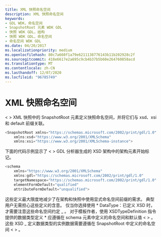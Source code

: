 ```yaml
---
title: XML 快照命名空间
description: XML 快照命名空间
keywords:
- GDL WDK，命名空间
- SnapshotRoot 元素 WDK GDL
- 快照 WDK GDL，结构
- 快照 WDK GDL，命名空间
- 命名空间 WDK GDL
ms.date: 04/20/2017
ms.localizationpriority: medium
ms.openlocfilehash: 80c7a660f1a79e6211138776143b11b202928c2f
ms.sourcegitcommit: 418e6617e2a695c9cb4b37b5b60e264760858acd
ms.translationtype: MT
ms.contentlocale: zh-CN
ms.lasthandoff: 12/07/2020
ms.locfileid: "96785749"
---
```

# <a name="xml-snapshot-namespaces"></a>XML 快照命名空间


&lt; &gt; XML 快照中的 SnapshotRoot 元素定义快照命名空间，并将它们与 xsd、xsi 和 default 前缀关联。

```cpp
<SnapshotRoot xmlns="https://schemas.microsoft.com/2002/print/gdl/1.0"
    xmlns:xsd="https://www.w3.org/2001/XMLSchema"
    xmlns:xsi="https://www.w3.org/2001/XMLSchema-instance">
```

下面的代码示例显示了 &lt; &gt; GDL 分析器生成的 XSD 架构中的架构元素开始标记。

```cpp
<schema
    xmlns="https://www.w3.org/2001/XMLSchema"
    xmlns:gdl="https://schemas.microsoft.com/2002/print/gdl/1.0"
    targetNamespace="https://schemas.microsoft.com/2002/print/gdl/1.0"
    elementFormDefault="qualified"
    attributeFormDefault="unqualified">
```

这些定义最大限度地减少了在架构和快照中使用显式命名空间前缀的需求。 典型用户无需担心这些定义的含意。 仅当你选择使用 \* DataType：已定义 XSD 时，才需要注意这些命名空间约定 \_ 。 对于模板作者，使用 XSDTypeDefinition 指令提供的数据类型定义 \* 应遵循在 schema 元素中定义的命名空间和默认值 &lt; &gt; 。 这些 XSD \_ 定义数据类型的实例数据需要遵循在 SnapshotRoot 中定义的命名空间 &lt; &gt; 。

 

 




